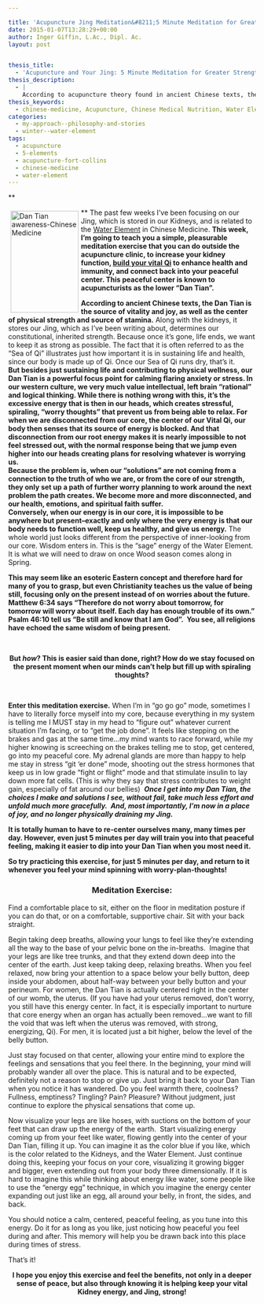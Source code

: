 ```yaml
---

title: 'Acupuncture Jing Meditation&#8211;5 Minute Meditation for Greater Strength, Vitality, and Joy!'
date: 2015-01-07T13:28:29+00:00
author: Inger Giffin, L.Ac., Dipl. Ac.
layout: post


thesis_title:
  - 'Acupuncture and Your Jing: 5 Minute Meditation for Greater Strength, Vitality, and Joy!'
thesis_description:
  - |
    According to acupuncture theory found in ancient Chinese texts, the Dan Tian is the source of vitality and joy, as well as the center of physical strength and source of stamina. The past few weeks I've been focusing on our Jing, which is stored in our Kidneys, and is related to the Water Element in Chinese Medicine. Now, I will teach you a simple, pleasurable meditation exercise that you can do daily, to increase your kidney function, build your vital Qi to enhance health and immunity, and connect back into your peaceful center. This peaceful center is known as the lower "Dan Tian".
thesis_keywords:
  - chinese-medicine, Acupuncture, Chinese Medical Nutrition, Water Element, Kidneys, Jing, Acupuncture Fort Collins, Fort Collins Acupuncture
categories:
  - my-approach--philosophy-and-stories
  - winter--water-element
tags:
  - acupuncture
  - 5-elements
  - acupuncture-fort-collins
  - chinese-medicine
  - water-element
---
```

**
  
**  <img src="http://ih.constantcontact.com/fs085/1102844965003/img/100.jpg" alt="Dan Tian awareness-Chinese Medicine" width="138" height="207" align="left" border="0" hspace="5" vspace="5" />The past few weeks I&#8217;ve been focusing on our Jing, which is stored in our Kidneys, and is related to the [Water Element](http://www.wisdomwaysacupuncture.com/2018/01/12/the-depths-of-water-will-keep-you-balanced-this-winter/) in Chinese Medicine. **This week, I&#8217;m going to teach you a simple, pleasurable meditation exercise that you can do outside the acupuncture clinic, to increase your kidney function, [build your vital Qi](http://www.wisdomwaysacupuncture.com/2018/01/02/foods-to-nourish-your-jing/) to enhance health and immunity, and connect back into your peaceful center. This peaceful center is known to acupuncturists as the lower &#8220;Dan Tian&#8221;.**

<div>
  <div>
    <strong>According to ancient Chinese texts, the Dan Tian is the source of vitality and joy, as well as the center of physical strength and source of stamina.</strong> Along with the kidneys, it stores our Jing, which as I&#8217;ve been writing about, determines our constitutional, inherited strength. Because once it&#8217;s gone, life ends, we want to keep it as strong as possible. The fact that it is often referred to as the &#8220;Sea of Qi&#8221; illustrates just how important it is in sustaining life and health, since our body is made up of Qi. Once our Sea of Qi runs dry, that&#8217;s it.
  </div>
  
  <div>
  </div>
  
  <div>
    <strong>But besides just sustaining life and contributing to physical wellness, our Dan Tian is a powerful focus point for calming flaring anxiety or stress. In our western culture, we very much value intellectual, left brain &#8220;rational&#8221; and logical thinking. While there is nothing wrong with this, it&#8217;s the excessive energy that is then in our heads, which creates stressful, spiraling, &#8220;worry thoughts&#8221; that prevent us from being able to relax. For when we are disconnected from our core, the center of our Vital Qi, our body then senses that its source of energy is blocked. And that disconnection from our root energy makes it is nearly impossible to not feel stressed out, with the normal response being that we jump even higher into our heads creating plans for resolving whatever is worrying us. </strong>
  </div>
  
  <div>
  </div>
  
  <div>
    <strong>Because the problem is, when our &#8220;solutions&#8221; are not coming from a connection to the truth of who we are, or from the core of our strength, they only set up a path of further worry planning to work around the next problem the path creates. We become more and more disconnected, and our health, emotions, and spiritual faith suffer. </strong>
  </div>
  
  <div>
  </div>
  
  <div>
    <strong>Conversely, when our energy is in our core, it is impossible to be anywhere but present&#8211;exactly and only where the very energy is that our body needs to function well, keep us healthy, and give us energy.</strong> The whole world just looks different from the perspective of inner-looking from our core. Wisdom enters in. This is the &#8220;sage&#8221; energy of the Water Element. It is what we will need to draw on once Wood season comes along in Spring.
  </div>
  
  <p>
    <strong>This may seem like an esoteric Eastern concept and therefore hard for many of you to grasp, but even Christianity teaches us the value of being still, focusing only on the present instead of on worries about the future. Matthew 6:34 says &#8220;Therefore do not worry about tomorrow, for tomorrow will worry about itself. Each day has enough trouble of its own.&#8221; Psalm 46:10 tell us &#8220;Be still and know that I am God&#8221;.  You see, all religions have echoed the same wisdom of being present. </strong>
  </p>
  
  <p>
    &nbsp;
  </p>
  
  <p style="text-align: center;">
    <strong>But <em>how</em>? This is easier said than done, right? How do we stay focused on the present moment when our minds can&#8217;t help but fill up with spiraling thoughts?</strong>
  </p>
  
  <p>
    &nbsp;
  </p>
  
  <p>
    <strong>Enter this meditation exercise.</strong> When I&#8217;m in &#8220;go go go&#8221; mode, sometimes I have to literally force myself into my core, because everything in my system is telling me I MUST stay in my head to &#8220;figure out&#8221; whatever current situation I&#8217;m facing, or to &#8220;get the job done&#8221;. It feels like stepping on the brakes and gas at the same time&#8230;my mind wants to race forward, while my higher knowing is screeching on the brakes telling me to stop, get centered, go into my peaceful core. My adrenal glands are more than happy to help me stay in stress &#8220;git &#8216;er done&#8221; mode, shooting out the stress hormones that keep us in low grade &#8220;fight or flight&#8221; mode and that stimulate insulin to lay down more fat cells. (This is why they say that stress contributes to weight gain, especially of fat around our bellies)  <em><strong>Once I get into my Dan Tian, the choices I make and solutions I see, without fail, take much less effort and unfold much more gracefully.  And, most importantly, I&#8217;m now in a place of joy, and no longer physically draining my Jing.</strong></em>
  </p>
  
  <p>
    <strong>It is totally human to have to re-center ourselves many, many times per day. However, even just 5 minutes per day will train you into that peaceful feeling, making it easier to dip into your Dan Tian when you most need it.</strong>
  </p>
  
  <p>
    <strong>So try practicing this exercise, for just 5 minutes per day, and return to it whenever you feel your mind spinning with worry-plan-thoughts!</strong>
  </p>
  
  <h3 style="text-align: center;">
    Meditation Exercise:
  </h3>
  
  <p>
    Find a comfortable place to sit, either on the floor in meditation posture if you can do that, or on a comfortable, supportive chair. Sit with your back straight.
  </p>
  
  <p>
    Begin taking deep breaths, allowing your lungs to feel like they&#8217;re extending all the way to the base of your pelvic bone on the in-breaths.  Imagine that your legs are like tree trunks, and that they extend down deep into the center of the earth. Just keep taking deep, relaxing breaths. When you feel relaxed, now bring your attention to a space below your belly button, deep inside your abdomen, about half-way between your belly button and your perineum. For women, the Dan Tian is actually centered right in the center of our womb, the uterus. (If you have had your uterus removed, don&#8217;t worry, you still have this energy center. In fact, it is especially important to nurture that core energy when an organ has actually been removed&#8230;we want to fill the void that was left when the uterus was removed, with strong, energizing, Qi). For men, it is located just a bit higher, below the level of the belly button.
  </p>
  
  <p>
    Just stay focused on that center, allowing your entire mind to explore the feelings and sensations that you feel there. In the beginning, your mind will probably wander all over the place. This is natural and to be expected, definitely not a reason to stop or give up. Just bring it back to your Dan Tian when you notice it has wandered. Do you feel warmth there, coolness? Fullness, emptiness? Tingling? Pain? Pleasure? Without judgment, just continue to explore the physical sensations that come up.
  </p>
  
  <p>
    Now visualize your legs are like hoses, with suctions on the bottom of your feet that can draw up the energy of the earth.  Start visualizing energy coming up from your feet like water, flowing gently into the center of your Dan Tian, filling it up. You can imagine it as the color blue if you like, which is the color related to the Kidneys, and the Water Element. Just continue doing this, keeping your focus on your core, visualizing it growing bigger and bigger, even extending out from your body three dimensionally. If it is hard to imagine this while thinking about energy like water, some people like to use the &#8220;energy egg&#8221; technique, in which you imagine the energy center expanding out just like an egg, all around your belly, in front, the sides, and back.
  </p>
  
  <p>
    You should notice a calm, centered, peaceful feeling, as you tune into this energy. Do it for as long as you like, just noticing how peaceful you feel during and after. This memory will help you be drawn back into this place during times of stress.
  </p>
  
  <p>
    That&#8217;s it!
  </p>
  
  <p style="text-align: center;">
    <strong>I hope you enjoy this exercise and feel the benefits, not only in a deeper sense of peace, but also through knowing it is helping keep your vital Kidney energy, and Jing, strong!</strong>
  </p>
</div>